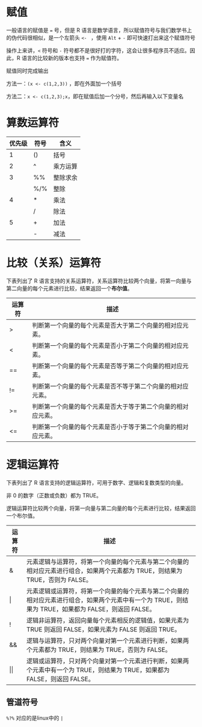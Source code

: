 # 赋值

一般语言的赋值是 `=` 号，但是 R 语言是数学语言，所以赋值符号与我们数学书上的伪代码很相似，是一个左箭头 `<- ` ，使用 `Alt` + `-` 即可快速打出来这个赋值符号

操作上来讲，`<` 符号和 `-` 符号都不是很好打的字符，这会让很多程序员不适应。因此，R 语言的比较新的版本也支持 `=` 作为赋值符。

赋值同时完成输出

方法一：`(x <- c(1,2,3))` ，即在外面加一个括号

方法二：`x <- c(1,2,3);x`，即在赋值后加一个分号，然后再输入以下变量名

# 算数运算符

|优先级|符号|含义|
|---|---|---|
|1|()|括号|
|2|^|乘方运算|
|3| \%\% |整除求余|
||\%/\%|整除|
|4|\*|乘法|
||\/|除法|
|5|+|加法|
||-|减法|

# 比较（关系）运算符

下表列出了 R 语言支持的关系运算符，关系运算符比较两个向量，将第一向量与第二向量的每个元素进行比较，结果返回一个**布尔值**。

| 运算符 | 描述                                                         |
| ------ | ------------------------------------------------------------ |
| >      | 判断第一个向量的每个元素是否大于第二个向量的相对应元素。     |
| <      | 判断第一个向量的每个元素是否小于第二个向量的相对应元素。     |
| ==     | 判断第一个向量的每个元素是否等于第二个向量的相对应元素。     |
| !=     | 判断第一个向量的每个元素是否不等于第二个向量的相对应元素。   |
| >=     | 判断第一个向量的每个元素是否大于等于第二个向量的相对应元素。 |
| <=     | 判断第一个向量的每个元素是否小于等于第二个向量的相对应元素。 |

# 逻辑运算符

下表列出了 R 语言支持的逻辑运算符，可用于数字、逻辑和复数类型的向量。

非 0 的数字（正数或负数）都为 TRUE。

逻辑运算符比较两个向量，将第一向量与第二向量的每个元素进行比较，结果返回一个布尔值。

|运算符|描述|
|---|---|
| & |元素逻辑与运算符，将第一个向量的每个元素与第二个向量的相对应元素进行组合，如果两个元素都为 TRUE，则结果为 TRUE，否则为 FALSE。|
| \| |元素逻辑或运算符，将第一个向量的每个元素与第二个向量的相对应元素进行组合，如果两个元素中有一个为 TRUE，则结果为 TRUE，如果都为 FALSE，则返回 FALSE。|
| ! |逻辑非运算符，返回向量每个元素相反的逻辑值，如果元素为 TRUE 则返回 FALSE，如果元素为 FALSE 则返回 TRUE。|
| && |逻辑与运算符，只对两个向量对第一个元素进行判断，如果两个元素都为 TRUE，则结果为 TRUE，否则为 FALSE。|
| \|\| |逻辑或运算符，只对两个向量对第一个元素进行判断，如果两个元素中有一个为 TRUE，则结果为 TRUE，如果都为 FALSE，则返回 FALSE。|

## 管道符号

`%?%` 对应的是linux中的 `|` 